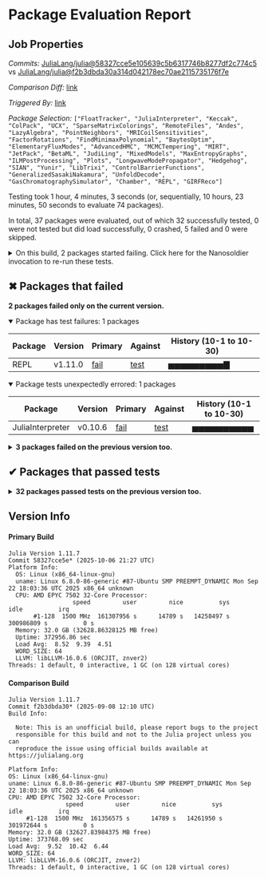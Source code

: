 # Package Evaluation Report

## Job Properties

*Commits:* [JuliaLang/julia@58327cce5e105639c5b6317746b8277df2c774c5](https://github.com/JuliaLang/julia/commit/58327cce5e105639c5b6317746b8277df2c774c5) vs [JuliaLang/julia@f2b3dbda30a314d042178ec70ae2115735176f7e](https://github.com/JuliaLang/julia/commit/f2b3dbda30a314d042178ec70ae2115735176f7e)

*Comparison Diff:* [link](https://github.com/JuliaLang/julia/compare/f2b3dbda30a314d042178ec70ae2115735176f7e...58327cce5e105639c5b6317746b8277df2c774c5)

*Triggered By:* [link](https://github.com/JuliaLang/julia/pull/59521#issuecomment-3474977488)

*Package Selection:* `["FloatTracker", "JuliaInterpreter", "Keccak", "ColPack", "UCX", "SparseMatrixColorings", "RemoteFiles", "Andes", "LazyAlgebra", "PointNeighbors", "MRICoilSensitivities", "FactorRotations", "FindMinimaxPolynomial", "BaytesOptim", "ElementaryFluxModes", "AdvancedHMC", "MCMCTempering", "MIRT", "JetPack", "BetaML", "JudiLing", "MixedModels", "MaxEntropyGraphs", "ILMPostProcessing", "Plots", "LongwaveModePropagator", "Hedgehog", "SIAN", "Yunir", "LibTrixi", "ControlBarrierFunctions", "GeneralizedSasakiNakamura", "UnfoldDecode", "GasChromatographySimulator", "Chamber", "REPL", "GIRFReco"]`

Testing took 1 hour, 4 minutes, 3 seconds (or, sequentially, 10 hours, 23 minutes, 50 seconds to evaluate 74 packages).

In total, 37 packages were evaluated, out of which 32 successfully tested, 0 were not tested but did load successfully, 0 crashed, 5 failed and 0 were skipped.


<details><summary>On this build, 2 packages started failing. Click here for the Nanosoldier invocation to re-run these tests.</summary>
<p>

```
@nanosoldier `runtests(["REPL", "JuliaInterpreter"])`
```

</p>
</details>


## ✖ Packages that failed

**2 packages failed only on the current version.**

<details open><summary>Package has test failures: 1 packages</summary>
<p>


| Package | Version | Primary | Against | History (10-1 to 10-30) |
| ------- | ------- | ------- | ------- | ------- |
| REPL | v1.11.0 | [fail](https://s3.amazonaws.com/julialang-reports/nanosoldier/pkgeval/by_hash/58327cc_vs_f2b3dbd/REPL.primary.log) | [test](https://s3.amazonaws.com/julialang-reports/nanosoldier/pkgeval/by_hash/58327cc_vs_f2b3dbd/REPL.against.log) | <span class="history">▅▅▅▅▅▅▅▅▅▇</span> |

</p>
</details>

<details open><summary>Package tests unexpectedly errored: 1 packages</summary>
<p>


| Package | Version | Primary | Against | History (10-1 to 10-30) |
| ------- | ------- | ------- | ------- | ------- |
| JuliaInterpreter | v0.10.6 | [fail](https://s3.amazonaws.com/julialang-reports/nanosoldier/pkgeval/by_hash/58327cc_vs_f2b3dbd/JuliaInterpreter.primary.log) | [test](https://s3.amazonaws.com/julialang-reports/nanosoldier/pkgeval/by_hash/58327cc_vs_f2b3dbd/JuliaInterpreter.against.log) | <span class="history">▅▅▅▅▅▅▅▅▅▅</span> |

</p>
</details>


<details><summary><strong>3 packages failed on the previous version too.</strong></summary>
<p>

<details open><summary>Package tests unexpectedly errored: 2 packages</summary>
<p>


| Package | History (10-1 to 10-30) |
| ------- | ------- |
| [BetaML v0.12.4](https://s3.amazonaws.com/julialang-reports/nanosoldier/pkgeval/by_hash/58327cc_vs_f2b3dbd/BetaML.primary.log) | <span class="history">▅▅▅▅▅▅▅▅▅▅</span> |
| [JudiLing v0.12.0](https://s3.amazonaws.com/julialang-reports/nanosoldier/pkgeval/by_hash/58327cc_vs_f2b3dbd/JudiLing.primary.log) | <span class="history">missing</span> |

</p>
</details>

<details open><summary>Tests became inactive: 1 packages</summary>
<p>


| Package | History (10-1 to 10-30) |
| ------- | ------- |
| [Andes v1.0.0](https://s3.amazonaws.com/julialang-reports/nanosoldier/pkgeval/by_hash/58327cc_vs_f2b3dbd/Andes.primary.log) | <span class="history">▅▇▇▇▇▇▇▇▇▅</span> |

</p>
</details>


</p>
</details>


## ✔ Packages that passed tests

<details><summary><strong>32 packages passed tests on the previous version too.</strong></summary>
<p>

<details open><summary>Other: 32 packages</summary>
<p>


| Package | History (10-1 to 10-30) |
| ------- | ------- |
| [Plots v1.41.1](https://s3.amazonaws.com/julialang-reports/nanosoldier/pkgeval/by_hash/58327cc_vs_f2b3dbd/Plots.primary.log) | <span class="history">▅▇▇▅▇▇▅▇▇▇</span> |
| [SparseMatrixColorings v0.4.22](https://s3.amazonaws.com/julialang-reports/nanosoldier/pkgeval/by_hash/58327cc_vs_f2b3dbd/SparseMatrixColorings.primary.log) | <span class="history">▅▅▅▅▅▅▅▅▅▅</span> |
| [AdvancedHMC v0.8.2](https://s3.amazonaws.com/julialang-reports/nanosoldier/pkgeval/by_hash/58327cc_vs_f2b3dbd/AdvancedHMC.primary.log) | <span class="history">▅▅▅▅▅▅▅▅▅▅</span> |
| [RemoteFiles v0.5.0](https://s3.amazonaws.com/julialang-reports/nanosoldier/pkgeval/by_hash/58327cc_vs_f2b3dbd/RemoteFiles.primary.log) | <span class="history">▅▇▇▅▇▅▅▇▅▅</span> |
| [MixedModels v5.1.0](https://s3.amazonaws.com/julialang-reports/nanosoldier/pkgeval/by_hash/58327cc_vs_f2b3dbd/MixedModels.primary.log) | <span class="history">▇▇▅▇▇▇▇▇▇▇</span> |
| [BaytesOptim v0.1.9](https://s3.amazonaws.com/julialang-reports/nanosoldier/pkgeval/by_hash/58327cc_vs_f2b3dbd/BaytesOptim.primary.log) | <span class="history">▇▇▇▇▇▇▇▇▇▅</span> |
| [MRICoilSensitivities v0.1.4](https://s3.amazonaws.com/julialang-reports/nanosoldier/pkgeval/by_hash/58327cc_vs_f2b3dbd/MRICoilSensitivities.primary.log) | <span class="history">▇▇▇▇▇▇▅▇▇▇</span> |
| [PointNeighbors v0.6.3](https://s3.amazonaws.com/julialang-reports/nanosoldier/pkgeval/by_hash/58327cc_vs_f2b3dbd/PointNeighbors.primary.log) | <span class="history">▇▇▅▇▇▇▇▇▇▇</span> |
| [JetPack v2.1.0](https://s3.amazonaws.com/julialang-reports/nanosoldier/pkgeval/by_hash/58327cc_vs_f2b3dbd/JetPack.primary.log) | <span class="history">▇▇▇▇▇▇▇▇▇▅</span> |
| [LazyAlgebra v0.2.7](https://s3.amazonaws.com/julialang-reports/nanosoldier/pkgeval/by_hash/58327cc_vs_f2b3dbd/LazyAlgebra.primary.log) | <span class="history">▇▇▇▇▇▇▇▇▇▇</span> |
| [GasChromatographySimulator v0.5.6](https://s3.amazonaws.com/julialang-reports/nanosoldier/pkgeval/by_hash/58327cc_vs_f2b3dbd/GasChromatographySimulator.primary.log) | <span class="history">▇▇▇▇▇▇▇▇▇▇</span> |
| [Yunir v0.2.7](https://s3.amazonaws.com/julialang-reports/nanosoldier/pkgeval/by_hash/58327cc_vs_f2b3dbd/Yunir.primary.log) | <span class="history">▇▅▇▅▇▅▇▅▅▅</span> |
| [SIAN v1.7.0](https://s3.amazonaws.com/julialang-reports/nanosoldier/pkgeval/by_hash/58327cc_vs_f2b3dbd/SIAN.primary.log) | <span class="history">▇▇▇▇▇▇▅▇▁▁</span> |
| [FloatTracker v1.0.0](https://s3.amazonaws.com/julialang-reports/nanosoldier/pkgeval/by_hash/58327cc_vs_f2b3dbd/FloatTracker.primary.log) | <span class="history">▅▅▅▅▅▅▅▅▅▅</span> |
| [FindMinimaxPolynomial v0.4.0](https://s3.amazonaws.com/julialang-reports/nanosoldier/pkgeval/by_hash/58327cc_vs_f2b3dbd/FindMinimaxPolynomial.primary.log) | <span class="history">▇▇▇▇▇▇▇▇▇▇</span> |
| [UCX v0.3.1](https://s3.amazonaws.com/julialang-reports/nanosoldier/pkgeval/by_hash/58327cc_vs_f2b3dbd/UCX.primary.log) | <span class="history">▇▅▇▇▅▇▇▇▇▇</span> |
| [ColPack v0.5.0](https://s3.amazonaws.com/julialang-reports/nanosoldier/pkgeval/by_hash/58327cc_vs_f2b3dbd/ColPack.primary.log) | <span class="history">▅▅▅▅▅▃▅▅▅▃</span> |
| [MCMCTempering v0.3.2](https://s3.amazonaws.com/julialang-reports/nanosoldier/pkgeval/by_hash/58327cc_vs_f2b3dbd/MCMCTempering.primary.log) | <span class="history">▇▅▅▇▇▇▇▇▇▅</span> |
| [Hedgehog v0.1.0](https://s3.amazonaws.com/julialang-reports/nanosoldier/pkgeval/by_hash/58327cc_vs_f2b3dbd/Hedgehog.primary.log) | <span class="history">▅▇▇▅▇▇▇▇▇▇</span> |
| [FactorRotations v0.5.2](https://s3.amazonaws.com/julialang-reports/nanosoldier/pkgeval/by_hash/58327cc_vs_f2b3dbd/FactorRotations.primary.log) | <span class="history">▅▅▅▅▃▃▃▃▃▅</span> |
| [LibTrixi v0.1.5](https://s3.amazonaws.com/julialang-reports/nanosoldier/pkgeval/by_hash/58327cc_vs_f2b3dbd/LibTrixi.primary.log) | <span class="history">▅▅▅▅▅▅▅▅▅▅</span> |
| [MaxEntropyGraphs v0.4.0](https://s3.amazonaws.com/julialang-reports/nanosoldier/pkgeval/by_hash/58327cc_vs_f2b3dbd/MaxEntropyGraphs.primary.log) | <span class="history">▅▇▇▇▇▇▇▇▇▅</span> |
| [ElementaryFluxModes v1.0.0](https://s3.amazonaws.com/julialang-reports/nanosoldier/pkgeval/by_hash/58327cc_vs_f2b3dbd/ElementaryFluxModes.primary.log) | <span class="history">▅▅▅▅▅▅▅▅▅▅</span> |
| [GeneralizedSasakiNakamura v0.6.0](https://s3.amazonaws.com/julialang-reports/nanosoldier/pkgeval/by_hash/58327cc_vs_f2b3dbd/GeneralizedSasakiNakamura.primary.log) | <span class="history">▅▅▇▇▅▇▇▅▇▅</span> |
| [UnfoldDecode v0.1.1](https://s3.amazonaws.com/julialang-reports/nanosoldier/pkgeval/by_hash/58327cc_vs_f2b3dbd/UnfoldDecode.primary.log) | <span class="history">▅▇▇▇▇▇▅▇▇▅</span> |
| [ControlBarrierFunctions v0.1.0](https://s3.amazonaws.com/julialang-reports/nanosoldier/pkgeval/by_hash/58327cc_vs_f2b3dbd/ControlBarrierFunctions.primary.log) | <span class="history">▅▅▇▇▅▇▇▇▇▅</span> |
| [LongwaveModePropagator v0.4.1](https://s3.amazonaws.com/julialang-reports/nanosoldier/pkgeval/by_hash/58327cc_vs_f2b3dbd/LongwaveModePropagator.primary.log) | <span class="history">▅▇▇▇▅▅▅▅▅▅</span> |
| [GIRFReco v0.1.7](https://s3.amazonaws.com/julialang-reports/nanosoldier/pkgeval/by_hash/58327cc_vs_f2b3dbd/GIRFReco.primary.log) | <span class="history">▅▇▇▇▇▇▅▇▇▅</span> |
| [MIRT v0.18.2](https://s3.amazonaws.com/julialang-reports/nanosoldier/pkgeval/by_hash/58327cc_vs_f2b3dbd/MIRT.primary.log) | <span class="history">▇▇▇▇▇▇▅▇▇▇</span> |
| [Keccak v0.1.2](https://s3.amazonaws.com/julialang-reports/nanosoldier/pkgeval/by_hash/58327cc_vs_f2b3dbd/Keccak.primary.log) | <span class="history">▅▅▅▇▅▅▇▅▅▅</span> |
| [ILMPostProcessing v0.2.5](https://s3.amazonaws.com/julialang-reports/nanosoldier/pkgeval/by_hash/58327cc_vs_f2b3dbd/ILMPostProcessing.primary.log) | <span class="history">▇▅▅▅▇▇▇▇▇▅</span> |
| [Chamber v0.2.0](https://s3.amazonaws.com/julialang-reports/nanosoldier/pkgeval/by_hash/58327cc_vs_f2b3dbd/Chamber.primary.log) | <span class="history">▅▅▇▇▇▇▇▇▇▅</span> |

</p>
</details>


</p>
</details>


## Version Info

#### Primary Build

```
Julia Version 1.11.7
Commit 58327cce5e* (2025-10-06 21:27 UTC)
Platform Info:
  OS: Linux (x86_64-linux-gnu)
  uname: Linux 6.8.0-86-generic #87-Ubuntu SMP PREEMPT_DYNAMIC Mon Sep 22 18:03:36 UTC 2025 x86_64 unknown
  CPU: AMD EPYC 7502 32-Core Processor: 
                  speed         user         nice          sys         idle          irq
       #1-128  1500 MHz  161307956 s      14789 s   14258497 s  300986809 s          0 s
  Memory: 32.0 GB (32628.86328125 MB free)
  Uptime: 372956.86 sec
  Load Avg:  8.52  9.39  4.51
  WORD_SIZE: 64
  LLVM: libLLVM-16.0.6 (ORCJIT, znver2)
Threads: 1 default, 0 interactive, 1 GC (on 128 virtual cores)

```

  #### Comparison Build

  ```
Julia Version 1.11.7
Commit f2b3dbda30* (2025-09-08 12:10 UTC)
Build Info:

    Note: This is an unofficial build, please report bugs to the project
    responsible for this build and not to the Julia project unless you can
    reproduce the issue using official builds available at https://julialang.org

Platform Info:
  OS: Linux (x86_64-linux-gnu)
  uname: Linux 6.8.0-86-generic #87-Ubuntu SMP PREEMPT_DYNAMIC Mon Sep 22 18:03:36 UTC 2025 x86_64 unknown
  CPU: AMD EPYC 7502 32-Core Processor: 
                  speed         user         nice          sys         idle          irq
       #1-128  1500 MHz  161356575 s      14789 s   14261950 s  301972644 s          0 s
  Memory: 32.0 GB (32627.83984375 MB free)
  Uptime: 373768.09 sec
  Load Avg:  9.52  10.42  6.44
  WORD_SIZE: 64
  LLVM: libLLVM-16.0.6 (ORCJIT, znver2)
Threads: 1 default, 0 interactive, 1 GC (on 128 virtual cores)

  ```
  <!-- Generated on 2025-10-31T19:13:28.260 -->
